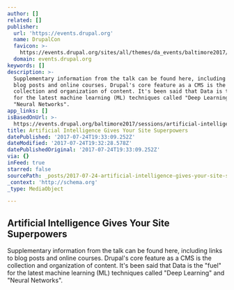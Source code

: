 ```yaml
---
author: []
related: []
publisher:
  url: 'https://events.drupal.org'
  name: DrupalCon
  favicon: >-
    https://events.drupal.org/sites/all/themes/da_events/baltimore2017/favicon.ico
  domain: events.drupal.org
keywords: []
description: >-
  Supplementary information from the talk can be found here, including links to
  blog posts and online courses. Drupal's core feature as a CMS is the
  collection and organization of content. It's been said that Data is the "fuel"
  for the latest machine learning (ML) techniques called "Deep Learning" and
  "Neural Networks".
app_links: []
isBasedOnUrl: >-
  https://events.drupal.org/baltimore2017/sessions/artificial-intelligence-gives-your-site-superpowers
title: Artificial Intelligence Gives Your Site Superpowers
datePublished: '2017-07-24T19:33:09.252Z'
dateModified: '2017-07-24T19:32:28.578Z'
datePublishedOriginal: '2017-07-24T19:33:09.252Z'
via: {}
inFeed: true
starred: false
sourcePath: _posts/2017-07-24-artificial-intelligence-gives-your-site-superpowers.md
_context: 'http://schema.org'
_type: MediaObject

---
```

<article style=""><h1>Artificial Intelligence Gives Your Site Superpowers</h1><p>Supplementary information from the talk can be found here, including links to blog posts and online courses. Drupal's core feature as a CMS is the collection and organization of content. It's been said that Data is the "fuel" for the latest machine learning (ML) techniques called "Deep Learning" and "Neural Networks".</p></article>